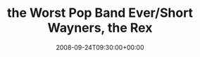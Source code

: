 ---
templateKey: event
guid: 089487cf-6eab-11ea-99c5-002590d1d1b0
date: 2008-09-24T09:30:00+00:00
eventTime: '9:30'
title: the Worst Pop Band Ever/Short Wayners, the Rex
artist: the Worst Pop Band Ever/Short Wayners
city: Toronto
venue: the Rex
group: Tim Shia
---